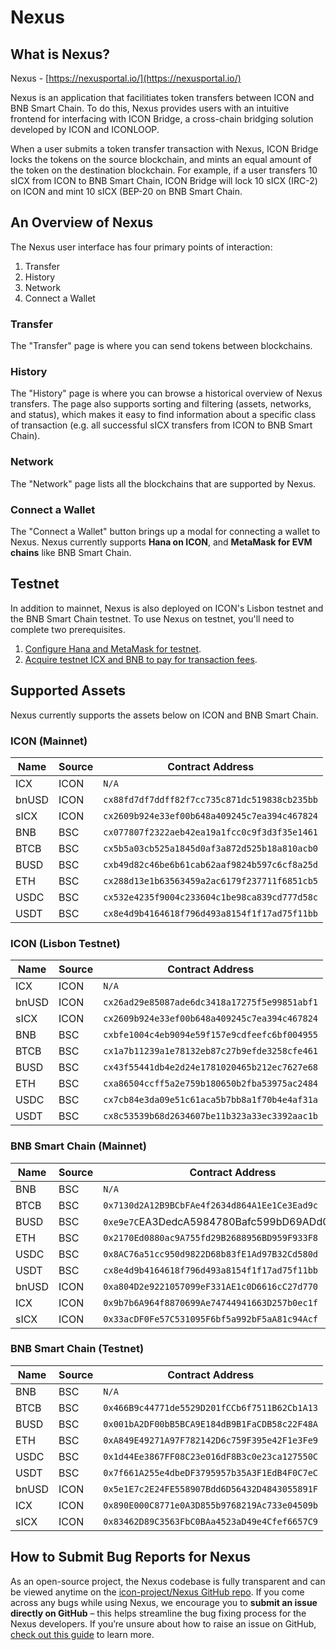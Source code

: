 # Nexus

## What is Nexus?

Nexus - [https://nexusportal.io/](https://nexusportal.io/)

Nexus is an application that facilitiates token transfers between ICON and BNB Smart Chain. To do this, Nexus provides users with an intuitive frontend for interfacing with ICON Bridge, a cross-chain bridging solution developed by ICON and ICONLOOP.

When a user submits a token transfer transaction with Nexus, ICON Bridge locks the tokens on the source blockchain, and mints an equal amount of the token on the destination blockchain. For example, if a user transfers 10 sICX from ICON to BNB Smart Chain, ICON Bridge will lock 10 sICX (IRC-2) on ICON and mint 10 sICX (BEP-20 on BNB Smart Chain.

## An Overview of Nexus

The Nexus user interface has four primary points of interaction:

1. Transfer
2. History
3. Network
4. Connect a Wallet

### Transfer

The "Transfer" page is where you can send tokens between blockchains.

### History

The "History" page is where you can browse a historical overview of Nexus transfers. The page also supports sorting and filtering (assets, networks, and status), which makes it easy to find information about a specific class of transaction (e.g. all successful sICX transfers from ICON to BNB Smart Chain).

### Network

The "Network" page lists all the blockchains that are supported by Nexus.

### Connect a Wallet

The "Connect a Wallet" button brings up a modal for connecting a wallet to Nexus. Nexus currently supports **Hana on ICON**, and **MetaMask for EVM chains** like BNB Smart Chain.



## Testnet

In addition to mainnet, Nexus is also deployed on ICON's Lisbon testnet and the BNB Smart Chain testnet. To use Nexus on testnet, you'll need to complete two prerequisites.

1. [Configure Hana and MetaMask for testnet](https://icon.community/blog/2022/nexus-beta-now-available-on-lisbon-testnet/#how-to-configure-wallets-for-nexus).
2. [Acquire testnet ICX and BNB to pay for transaction fees](https://icon.community/blog/2022/nexus-beta-now-available-on-lisbon-testnet/#how-to-get-testnet-icx-and-bnb).

## Supported Assets

Nexus currently supports the assets below on ICON and BNB Smart Chain.

### ICON (Mainnet)

| Name  | Source | Contract Address                             |
| ----- | ------ | -------------------------------------------- |
| ICX   | ICON   | `N/A`                                        |
| bnUSD | ICON   | `cx88fd7df7ddff82f7cc735c871dc519838cb235bb` |
| sICX  | ICON   | `cx2609b924e33ef00b648a409245c7ea394c467824` |
| BNB   | BSC    | `cx077807f2322aeb42ea19a1fcc0c9f3d3f35e1461` |
| BTCB  | BSC    | `cx5b5a03cb525a1845d0af3a872d525b18a810acb0` |
| BUSD  | BSC    | `cxb49d82c46be6b61cab62aaf9824b597c6cf8a25d` |
| ETH   | BSC    | `cx288d13e1b63563459a2ac6179f237711f6851cb5` |
| USDC  | BSC    | `cx532e4235f9004c233604c1be98ca839cd777d58c` |
| USDT  | BSC    | `cx8e4d9b4164618f796d493a8154f1f17ad75f11bb` |

### ICON (Lisbon Testnet)

| Name  | Source | Contract Address                             |
| ----- | ------ | -------------------------------------------- |
| ICX   | ICON   | `N/A`                                        |
| bnUSD | ICON   | `cx26ad29e85087ade6dc3418a17275f5e99851abf1` |
| sICX  | ICON   | `cx2609b924e33ef00b648a409245c7ea394c467824` |
| BNB   | BSC    | `cxbfe1004c4eb9094e59f157e9cdfeefc6bf004955` |
| BTCB  | BSC    | `cx1a7b11239a1e78132eb87c27b9efde3258cfe461` |
| BUSD  | BSC    | `cx43f55441db4e2d24e1781020465b212ec7627e68` |
| ETH   | BSC    | `cxa86504ccff5a2e759b180650b2fba53975ac2484` |
| USDC  | BSC    | `cx7cb84e3da09e51c61aca5b7bb8a1f70b4e4af31a` |
| USDT  | BSC    | `cx8c53539b68d2634607be11b323a33ec3392aac1b` |

### BNB Smart Chain (Mainnet)

| Name  | Source | Contract Address                             |
| ----- | ------ | -------------------------------------------- |
| BNB   | BSC    | `N/A`                                        |
| BTCB  | BSC    | `0x7130d2A12B9BCbFAe4f2634d864A1Ee1Ce3Ead9c` |
| BUSD  | BSC    | `0xe9e7C`EA3DedcA5984780Bafc599bD69ADd087D56 |
| ETH   | BSC    | `0x2170Ed0880ac9A755fd29B2688956BD959F933F8` |
| USDC  | BSC    | `0x8AC76a51cc950d9822D68b83fE1Ad97B32Cd580d` |
| USDT  | BSC    | `cx8e4d9b4164618f796d493a8154f1f17ad75f11bb` |
| bnUSD | ICON   | `0xa804D2e9221057099eF331AE1c0D6616cC27d770` |
| ICX   | ICON   | `0x9b7b6A964f8870699Ae74744941663D257b0ec1f` |
| sICX  | ICON   | `0x33acDF0Fe57C531095F6bf5a992bF5aA81c94Acf` |

### BNB Smart Chain (Testnet)

| Name  | Source | Contract Address                             |
| ----- | ------ | -------------------------------------------- |
| BNB   | BSC    | `N/A`                                        |
| BTCB  | BSC    | `0x466B9c44771de5529D201fCCb6f7511B62Cb1A13` |
| BUSD  | BSC    | `0x001bA2DF00bB5BCA9E184dB9B1FaCDB58c22F48A` |
| ETH   | BSC    | `0xA849E49271A97F782142D6c759F395e42F1e3Fe9` |
| USDC  | BSC    | `0x1d44Ee3867FF08C23e016dF8B3c0e23ca127550C` |
| USDT  | BSC    | `0x7f661A255e4dbeDF3795957b35A3F1EdB4F0C7eC` |
| bnUSD | ICON   | `0x5e1E7c2E24FE558907Bdd6D56432D4843055891F` |
| ICX   | ICON   | `0x890E000C8771e0A3D855b9768219Ac733e04509b` |
| sICX  | ICON   | `0x83462D89C3563FbC0BAa4523aD49e4Cfef6657C9` |

## How to Submit Bug Reports for Nexus

As an open-source project, the Nexus codebase is fully transparent and can be viewed anytime on the [icon-project/Nexus GitHub repo](https://github.com/icon-project/Nexus). If you come across any bugs while using Nexus, we encourage you to **submit an issue directly on GitHub** – this helps streamline the bug fixing process for the Nexus developers. If you’re unsure about how to raise an issue on GitHub, [check out this guide](https://docs.github.com/en/issues/tracking-your-work-with-issues/creating-an-issue) to learn more.




